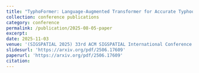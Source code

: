 ```yaml
---
title: "TyphoFormer: Language-Augmented Transformer for Accurate Typhoon Track Forecasting"
collection: conference publications
category: conference
permalink: /publication/2025-08-05-paper
excerpt: 
date: 2025-11-03
venue: '(SIGSPATIAL 2025) 33rd ACM SIGSPATIAL International Conference on Advances in Geographic Information Systems'
slidesurl: 'https://arxiv.org/pdf/2506.17609'
paperurl: 'https://arxiv.org/pdf/2506.17609'
citation:
---
```

